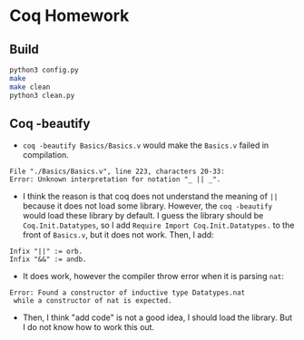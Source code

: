 # Coq Homework

## Build

```sh
python3 config.py
make
make clean
python3 clean.py
```

## Coq -beautify

+ `coq -beautify Basics/Basics.v` would make the `Basics.v` failed in compilation.

```
File "./Basics/Basics.v", line 223, characters 20-33:
Error: Unknown interpretation for notation "_ || _".
```

+ I think the reason is that coq does not understand the meaning of `||` because it does not load some library. However, the `coq -beautify` would load these library by default. I guess the library should be `Coq.Init.Datatypes`, so I add `Require Import Coq.Init.Datatypes.` to the front of `Basics.v`, but it does not work. Then, I add:

```coq
Infix "||" := orb.
Infix "&&" := andb.
```

+ It does work, however the compiler throw error when it is parsing `nat`:

```
Error: Found a constructor of inductive type Datatypes.nat
 while a constructor of nat is expected.
```

+ Then, I think "add code" is not a good idea, I should load the library. But I do not know how to work this out.